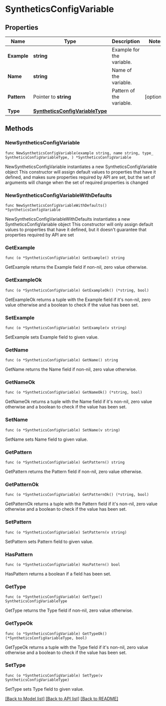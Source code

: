 # SyntheticsConfigVariable

## Properties

Name | Type | Description | Notes
------------ | ------------- | ------------- | -------------
**Example** | **string** | Example for the variable. | 
**Name** | **string** | Name of the variable. | 
**Pattern** | Pointer to **string** | Pattern of the variable. | [optional] 
**Type** | [**SyntheticsConfigVariableType**](SyntheticsConfigVariableType.md) |  | 

## Methods

### NewSyntheticsConfigVariable

`func NewSyntheticsConfigVariable(example string, name string, type_ SyntheticsConfigVariableType, ) *SyntheticsConfigVariable`

NewSyntheticsConfigVariable instantiates a new SyntheticsConfigVariable object
This constructor will assign default values to properties that have it defined,
and makes sure properties required by API are set, but the set of arguments
will change when the set of required properties is changed

### NewSyntheticsConfigVariableWithDefaults

`func NewSyntheticsConfigVariableWithDefaults() *SyntheticsConfigVariable`

NewSyntheticsConfigVariableWithDefaults instantiates a new SyntheticsConfigVariable object
This constructor will only assign default values to properties that have it defined,
but it doesn't guarantee that properties required by API are set

### GetExample

`func (o *SyntheticsConfigVariable) GetExample() string`

GetExample returns the Example field if non-nil, zero value otherwise.

### GetExampleOk

`func (o *SyntheticsConfigVariable) GetExampleOk() (*string, bool)`

GetExampleOk returns a tuple with the Example field if it's non-nil, zero value otherwise
and a boolean to check if the value has been set.

### SetExample

`func (o *SyntheticsConfigVariable) SetExample(v string)`

SetExample sets Example field to given value.


### GetName

`func (o *SyntheticsConfigVariable) GetName() string`

GetName returns the Name field if non-nil, zero value otherwise.

### GetNameOk

`func (o *SyntheticsConfigVariable) GetNameOk() (*string, bool)`

GetNameOk returns a tuple with the Name field if it's non-nil, zero value otherwise
and a boolean to check if the value has been set.

### SetName

`func (o *SyntheticsConfigVariable) SetName(v string)`

SetName sets Name field to given value.


### GetPattern

`func (o *SyntheticsConfigVariable) GetPattern() string`

GetPattern returns the Pattern field if non-nil, zero value otherwise.

### GetPatternOk

`func (o *SyntheticsConfigVariable) GetPatternOk() (*string, bool)`

GetPatternOk returns a tuple with the Pattern field if it's non-nil, zero value otherwise
and a boolean to check if the value has been set.

### SetPattern

`func (o *SyntheticsConfigVariable) SetPattern(v string)`

SetPattern sets Pattern field to given value.

### HasPattern

`func (o *SyntheticsConfigVariable) HasPattern() bool`

HasPattern returns a boolean if a field has been set.

### GetType

`func (o *SyntheticsConfigVariable) GetType() SyntheticsConfigVariableType`

GetType returns the Type field if non-nil, zero value otherwise.

### GetTypeOk

`func (o *SyntheticsConfigVariable) GetTypeOk() (*SyntheticsConfigVariableType, bool)`

GetTypeOk returns a tuple with the Type field if it's non-nil, zero value otherwise
and a boolean to check if the value has been set.

### SetType

`func (o *SyntheticsConfigVariable) SetType(v SyntheticsConfigVariableType)`

SetType sets Type field to given value.



[[Back to Model list]](../README.md#documentation-for-models) [[Back to API list]](../README.md#documentation-for-api-endpoints) [[Back to README]](../README.md)


